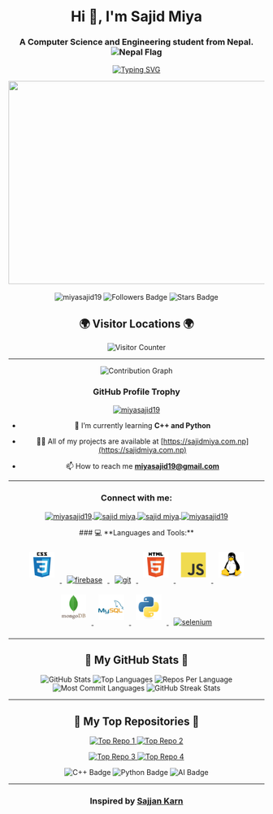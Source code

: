 <h1 align="center">Hi 👋, I'm Sajid Miya</h1>
<h3 align="center">A Computer Science and Engineering student from Nepal. <img src="https://upload.wikimedia.org/wikipedia/commons/thumb/9/9b/Flag_of_Nepal.svg/2560px-Flag_of_Nepal.svg.png" alt="Nepal Flag" width="50" height="50"></h3>
<div align="center">
<!-- <a href="https://git.io/typing-svg"><img src="https://readme-typing-svg.herokuapp.com?font=Roboto&weight=900&size=30&pause=1000&color=5BFF3E&center=true&vCenter=true&width=1000&height=60&lines=I'm+no+one...+I+don't+want+to+be+anyone.+;I+stepped+into+singularity+to+exist+within+a+void.+;I'm+no+one...+;However%2C+I+am+becoming...+Imagination.+;I+am+grabbing+conception%2C+and+leaving+humanity+behind.+;Humans+have+lost+their+sight%2C+and+;individuality+makes+people+blind+to+the+truth.;+It+makes+people+believe+that+anything+is+possible.+;Only+nothing+is+possible.+;But+then+again%2C+my+words+are+the+words+of+no+one." alt="Typing SVG" /></a></div>
 -->
<a href="https://git.io/typing-svg"><img src="https://readme-typing-svg.herokuapp.com?font=permanent+marker&weight=300&letterSpacing=2&pause=1000&color=5BFF3E&center=true&vCenter=true&width=900&height=60&lines=%F0%9F%92%AC+Quote+that+resonates+%F0%9F%92%AC;Quote+1+%3A%3A;I'm+no+one...;+I+don't+want+to+be+anyone.+;I+stepped+into+singularity+to+exist+within+a+void.+;I'm+no+one...+;However%2C+I+am+becoming...+;Imagination.+;I+am+grabbing+conception%2C+and+leaving+humanity+behind.+;Humans+have+lost+their+sight%2C+and+;individuality+makes+people+blind+to+the+truth.;+It+makes+people+believe+that+anything+is+possible.+;Only+nothing+is+possible.+;But+then+again%2C+my+words+are+the+words+of+no+one.;Quote+2+%3A%3A;The+moment+people+come+to+know+love%2C+they+run+the+risk+of+carrying+hate.;Quote+3+%3A%3A+;Look+at+me!+There's+nothing+in+my+heart.+I+don%E2%80%99t+feel+pain+any+longer.;Quote+4+%3A%3A;I%E2%80%99m+about+to+die%2C+but+I%E2%80%99ll+become+your+eye+and+see+the+future+with+you.;Quote+5+%3A%3A;No+one+cared+who+I+was+until+I+put+on+a+mask.;Quote+6+%3A%3A;People+cannot+show+each+other+their+true+feelings.+;Fear%2C+suspicion%2C+and+resentment+never+subside.;Quote+7+%3A%3A;There+is+no+such+thing+as+a+victory+in+this+world.+;Hope...+is+merely+an+illusion.;Quote+8+%3A%3A;I+don't+feel+pain%2C+I+don't+feel+anything!.;Quote+9+%3A%3A;Somewhere+inside+of+me%3F+;Take+a+good+look%2C+there%E2%80%99s+nothing+inside+of+me+anymore!;Quote+10%3A%3A+;It's+late+to+be+sorry.;Quote+11%3A%3A+;Once+you%E2%80%99ve+had+to+face+a+little+too+much+pain+and+misery%2C+;you+become+numb+to+pain.+;Your+heart+becomes+almost+stone-like+and+;there%E2%80%99s+nothing+that+can+break+you+after.;Quote+12+%3A%3A;I+wish+I+had+more+time+with+everyone.;Quote+13+%3A%3A;The+selfish+intent+of+wanting+to+preserve+peace+initiates+wars%2C+and+;hatred+is+born+to+protect+love.;Quote+14+%3A%3A;Love+gives+birth+to+sacrifice%2C+which+brings+hatred+;and+lets+you+know+pain.;Quote+15+%3A%3A+;You%E2%80%99ll+probably+have+to+suffer+again+from+now+on%2C+but+don%E2%80%99t+change.+;Keep+going+your+way.;**+THANKS+FOR+READING+ALL**" alt="Typing SVG" /></a>
<p align="center">
  <img src="https://camo.githubusercontent.com/2366b34bb903c09617990fb5fff4622f3e941349e846ddb7e73df872a9d21233/68747470733a2f2f63646e2e6472696262626c652e636f6d2f75736572732f3733303730332f73637265656e73686f74732f363538313234332f6176656e746f2e676966" width="600" height="400" />
</p>

<p align="center"> 
  <img src="https://komarev.com/ghpvc/?username=miyasajid19&label=Profile%20views&color=0e75b6&style=flat" alt="miyasajid19" /> 
    <img src="https://img.shields.io/github/followers/miyasajid19?style=social" alt="Followers Badge" /> 
    <img src="https://img.shields.io/github/stars/miyasajid19?style=social" alt="Stars Badge" />
  
</p>
<h2 align="center">🌍 Visitor Locations 🌍</h2>

<div align="center">
  <img src="https://profile-counter.glitch.me/miyasajid19/count.svg" alt="Visitor Counter" />
</div>


---
<!-- Contribution Graph -->
<p align="center">
  <img src="https://github-readme-activity-graph.vercel.app/graph?username=miyasajid19&theme=react-dark&bg_color=000000&color=00ff00&line=ff0000&point=ffffff&area=true&hide_border=true" alt="Contribution Graph" width="800" height="400" />
</p>

<!-- GitHub Profile Trophy -->
  <h3 align="center">GitHub Profile Trophy</h3>
<p align="center"> 
  <a href="https://github.com/ryo-ma/github-profile-trophy" target="_blank">
    <img src="https://github-profile-trophy.vercel.app/?username=miyasajid19" alt="miyasajid19" width="900" />
  </a> 
</p>


- 🌱 I’m currently learning **C++ and  Python**

- 👨‍💻 All of my projects are available at [https://sajidmiya.com.np](https://sajidmiya.com.np)

- 📫 How to reach me **miyasajid19@gmail.com**
---

<h3 align="center">Connect with me:</h3>
<p align="center">
  <a href="https://twitter.com/" target="blank">
    <img align="center" src="https://raw.githubusercontent.com/rahuldkjain/github-profile-readme-generator/master/src/images/icons/Social/twitter.svg" alt="miyasajid19" height="30" width="40" />
  </a>

<a href="https://linkedin.com/in/sajidmiya" target="blank">
<img align="center" src="https://raw.githubusercontent.com/rahuldkjain/github-profile-readme-generator/master/src/images/icons/Social/linked-in-alt.svg" alt="sajid miya" height="30" width="40" />
</a>


  <a href="https://instagram.com/" target="blank">
    <img align="center" src="https://raw.githubusercontent.com/rahuldkjain/github-profile-readme-generator/master/src/images/icons/Social/instagram.svg" alt="sajid miya" height="30" width="40" />
  </a>
  <a href="https://www.youtube.com/" target="blank">
    <img align="center" src="https://raw.githubusercontent.com/rahuldkjain/github-profile-readme-generator/master/src/images/icons/Social/youtube.svg" alt="miyasajid19" height="30" width="40" />
  </a>
</p>
### 💻 **Languages and Tools:**

<p align="center">
  <!-- CSS -->
  <a href="https://www.w3schools.com/css/" target="_blank" rel="noreferrer">
    <img src="https://raw.githubusercontent.com/devicons/devicon/master/icons/css3/css3-original-wordmark.svg" alt="css3" width="50" height="50" style="margin: 10px; transition: transform 0.3s ease;"/>
  </a>
  
  <!-- Firebase -->
  <a href="https://firebase.google.com/" target="_blank" rel="noreferrer">
    <img src="https://www.vectorlogo.zone/logos/firebase/firebase-icon.svg" alt="firebase" width="50" height="50" style="margin: 10px; transition: transform 0.3s ease;"/>
  </a> 
  
  <!-- Git -->
  <a href="https://git-scm.com/" target="_blank" rel="noreferrer">
    <img src="https://www.vectorlogo.zone/logos/git-scm/git-scm-icon.svg" alt="git" width="50" height="50" style="margin: 10px; transition: transform 0.3s ease;"/>
  </a>
  
  <!-- HTML -->
  <a href="https://www.w3.org/html/" target="_blank" rel="noreferrer">
    <img src="https://raw.githubusercontent.com/devicons/devicon/master/icons/html5/html5-original-wordmark.svg" alt="html5" width="50" height="50" style="margin: 10px; transition: transform 0.3s ease;"/>
  </a> 
  
  <!-- JavaScript -->
  <a href="https://developer.mozilla.org/en-US/docs/Web/JavaScript" target="_blank" rel="noreferrer">
    <img src="https://raw.githubusercontent.com/devicons/devicon/master/icons/javascript/javascript-original.svg" alt="javascript" width="50" height="50" style="margin: 10px; transition: transform 0.3s ease;"/>
  </a>

  <!-- Linux -->
  <a href="https://www.linux.org/" target="_blank" rel="noreferrer">
    <img src="https://raw.githubusercontent.com/devicons/devicon/master/icons/linux/linux-original.svg" alt="linux" width="50" height="50" style="margin: 10px; transition: transform 0.3s ease;"/>
  </a> 
  
  <!-- MongoDB -->
  <a href="https://www.mongodb.com/" target="_blank" rel="noreferrer">
    <img src="https://raw.githubusercontent.com/devicons/devicon/master/icons/mongodb/mongodb-original-wordmark.svg" alt="mongodb" width="50" height="50" style="margin: 10px; transition: transform 0.3s ease;"/>
  </a> 
  
  <!-- MySQL -->
  <a href="https://www.mysql.com/" target="_blank" rel="noreferrer">
    <img src="https://raw.githubusercontent.com/devicons/devicon/master/icons/mysql/mysql-original-wordmark.svg" alt="mysql" width="50" height="50" style="margin: 10px; transition: transform 0.3s ease;"/>
  </a> 
  
  <!-- Python -->
  <a href="https://www.python.org" target="_blank" rel="noreferrer">
    <img src="https://raw.githubusercontent.com/devicons/devicon/master/icons/python/python-original.svg" alt="python" width="50" height="50" style="margin: 10px; transition: transform 0.3s ease;"/>
  </a>
  
  <!-- Selenium -->
  <a href="https://www.selenium.dev" target="_blank" rel="noreferrer">
    <img src="https://raw.githubusercontent.com/detain/svg-logos/780f25886640cef088af994181646db2f6b1a3f8/svg/selenium-logo.svg" alt="selenium" width="50" height="50" style="margin: 10px; transition: transform 0.3s ease;"/>
  </a> 
</p>

---









<!--
<p>
  <img align="center" src="https://github-readme-stats.vercel.app/api?username=miyasajid19&show_icons=true&theme=transparent" alt="miyasajid19" style="margin-right: 20px"/>
  <img align="center" src="https://github-readme-stats.vercel.app/api/top-langs?username=miyasajid19&show_icons=true&locale=en&layout=compact" alt="miyasajid19" height="200px" />
</p>
  <h3>inspired by  <a href="https://github.com/SajjanKarn">Sajjan karn</a></h3>-->
<h2 align="center">🌟 My GitHub Stats 🌟</h2>

<div align="center">

  <!-- GitHub Stats -->
  <p>
    <img src="https://github-readme-stats.vercel.app/api?username=miyasajid19&show_icons=true&theme=radical" alt="GitHub Stats" height="180px" />
    <img src="https://github-readme-stats.vercel.app/api/top-langs?username=miyasajid19&show_icons=true&layout=compact&theme=radical" alt="Top Languages" height="180px" />
  <img src="https://github-profile-summary-cards.vercel.app/api/cards/repos-per-language?username=miyasajid19&theme=github_dark" alt="Repos Per Language" />
  <img src="https://github-profile-summary-cards.vercel.app/api/cards/most-commit-language?username=miyasajid19&theme=github_dark" alt="Most Commit Languages" />
    <img src="https://github-readme-streak-stats.herokuapp.com/?user=miyasajid19&show_icons=true&theme=radical" alt="GitHub Streak Stats" height="180px" />

</p>



</div>

---

<h2 align="center">📌 My Top Repositories 📌</h2>

<div align="center">

  <!-- Featured Repositories -->
  <p>
    <a href="https://github.com/miyasajid19/Repo-Name-1">
      <img src="https://github-readme-stats.vercel.app/api/pin/?username=miyasajid19&repo=PYTHON-PROJECTS&theme=radical" alt="Top Repo 1" />
    </a>
    <a href="https://github.com/miyasajid19/Repo-Name-2">
      <img src="https://github-readme-stats.vercel.app/api/pin/?username=miyasajid19&repo=Flutter-To-Do-List&theme=radical" alt="Top Repo 2" />
    </a>
  </p>
  <p>
    <a href="https://github.com/miyasajid19/Repo-Name-3">
      <img src="https://github-readme-stats.vercel.app/api/pin/?username=miyasajid19&repo=Flutter-NotePad&theme=radical" alt="Top Repo 3" />
    </a>
    <a href="https://github.com/miyasajid19/Repo-Name-4">
      <img src="https://github-readme-stats.vercel.app/api/pin/?username=miyasajid19&repo=C&theme=radical" alt="Top Repo 4" />
    </a>
  </p>
<p align="center">
  <img src="https://img.shields.io/badge/Code-C%2B%2B-blue?style=for-the-badge&logo=c%2B%2B" alt="C++ Badge" />
  <img src="https://img.shields.io/badge/Code-Python-yellow?style=for-the-badge&logo=python" alt="Python Badge" />
  <img src="https://img.shields.io/badge/Focus-AI%2FML-brightgreen?style=for-the-badge&logo=tensorflow" alt="AI Badge" />
</p>


</div>

---
  

  <h3 >Inspired by <a href="https://github.com/SajjanKarn">Sajjan Karn</a></h3>


